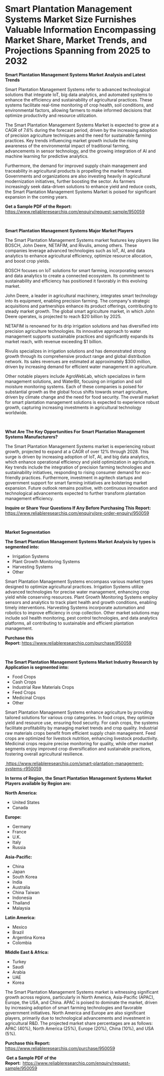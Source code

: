 <p><h1>Smart Plantation Management Systems Market Size Furnishes Valuable Information Encompassing Market Share, Market Trends, and Projections Spanning from 2025 to 2032</h1></p><p><strong>Smart Plantation Management Systems Market Analysis and Latest Trends</strong></p>
<p><p>Smart Plantation Management Systems refer to advanced technological solutions that integrate IoT, big data analytics, and automated systems to enhance the efficiency and sustainability of agricultural practices. These systems facilitate real-time monitoring of crop health, soil conditions, and environmental factors, allowing farmers to make informed decisions that optimize productivity and resource utilization.</p><p>The Smart Plantation Management Systems Market is expected to grow at a CAGR of 7.6% during the forecast period, driven by the increasing adoption of precision agriculture techniques and the need for sustainable farming practices. Key trends influencing market growth include the rising awareness of the environmental impact of traditional farming, advancements in sensor technology, and the growing integration of AI and machine learning for predictive analytics.</p><p>Furthermore, the demand for improved supply chain management and traceability in agricultural products is propelling the market forward. Governments and organizations are also investing heavily in agricultural modernization initiatives, further boosting the sector. As farmers increasingly seek data-driven solutions to enhance yield and reduce costs, the Smart Plantation Management Systems Market is poised for significant expansion in the coming years.</p></p>
<p><strong>Get a Sample PDF of the Report:&nbsp;</strong> <a href="https://www.reliableresearchiq.com/enquiry/request-sample/950059?utm_campaign=1141&utm_medium=2&utm_source=Github&utm_content=ia&utm_term=16042025&utm_id=smart-plantation-management-systems">https://www.reliableresearchiq.com/enquiry/request-sample/950059</a></p>
<p>&nbsp;</p>
<p><strong>Smart Plantation Management Systems Major Market Players</strong></p>
<p><p>The Smart Plantation Management Systems market features key players like BOSCH, John Deere, NETAFIM, and Rivulis, among others. These companies leverage advanced technologies such as IoT, AI, and data analytics to enhance agricultural efficiency, optimize resource allocation, and boost crop yields.</p><p>BOSCH focuses on IoT solutions for smart farming, incorporating sensors and data analytics to create a connected ecosystem. Its commitment to sustainability and efficiency has positioned it favorably in this evolving market.</p><p>John Deere, a leader in agricultural machinery, integrates smart technology into its equipment, enabling precision farming. The company's strategic acquisitions and partnerships enhance its product offerings, contributing to steady market growth. The global smart agriculture market, in which John Deere operates, is projected to reach $20 billion by 2025.</p><p>NETAFIM is renowned for its drip irrigation solutions and has diversified into precision agriculture technologies. Its innovative approach to water management supports sustainable practices and significantly expands its market reach, with revenue exceeding $1 billion.</p><p>Rivulis specializes in irrigation solutions and has demonstrated strong growth through its comprehensive product range and global distribution network. Its sales revenues are estimated at approximately $300 million, driven by increasing demand for efficient water management in agriculture.</p><p>Other notable players include AgroWebLab, which specializes in farm management solutions, and WaterBit, focusing on irrigation and soil moisture monitoring systems. Each of these companies is poised for substantial growth as the global focus shifts towards smart agriculture, driven by climate change and the need for food security. The overall market for smart plantation management solutions is expected to experience robust growth, capturing increasing investments in agricultural technology worldwide.</p></p>
<p>&nbsp;</p>
<p><strong>What Are The Key Opportunities For Smart Plantation Management Systems Manufacturers?</strong></p>
<p><p>The Smart Plantation Management Systems market is experiencing robust growth, projected to expand at a CAGR of over 12% through 2028. This surge is driven by increasing adoption of IoT, AI, and big data analytics, which enhance operational efficiency and yield optimization in agriculture. Key trends include the integration of precision farming technologies and sustainability initiatives, responding to rising consumer demand for eco-friendly practices. Furthermore, investment in agritech startups and government support for smart farming initiatives are bolstering market expansion. Future outlook remains positive, with continuous innovation and technological advancements expected to further transform plantation management efficiency.</p></p>
<p><strong>Inquire or Share Your Questions If Any Before Purchasing This Report:</strong> <a href="https://www.reliableresearchiq.com/enquiry/pre-order-enquiry/950059?utm_campaign=1141&utm_medium=2&utm_source=Github&utm_content=ia&utm_term=16042025&utm_id=smart-plantation-management-systems">https://www.reliableresearchiq.com/enquiry/pre-order-enquiry/950059</a></p>
<p>&nbsp;</p>
<p><strong>Market Segmentation</strong></p>
<p><strong>The Smart Plantation Management Systems Market Analysis by types is segmented into:</strong></p>
<p><ul><li>Irrigation Systems</li><li>Plant Growth Monitoring Systems</li><li>Harvesting Systems</li><li>Other</li></ul></p>
<p><p>Smart Plantation Management Systems encompass various market types designed to optimize agricultural practices. Irrigation Systems utilize advanced technologies for precise water management, enhancing crop yield while conserving resources. Plant Growth Monitoring Systems employ sensors and analytics to track plant health and growth conditions, enabling timely interventions. Harvesting Systems incorporate automation and robotics to improve efficiency in crop collection. Other market solutions may include soil health monitoring, pest control technologies, and data analytics platforms, all contributing to sustainable and efficient plantation management.</p></p>
<p><strong>Purchase this Report:&nbsp;</strong><a href="https://www.reliableresearchiq.com/purchase/950059?utm_campaign=1141&utm_medium=2&utm_source=Github&utm_content=ia&utm_term=16042025&utm_id=smart-plantation-management-systems">https://www.reliableresearchiq.com/purchase/950059</a></p>
<p>&nbsp;</p>
<p><strong>The Smart Plantation Management Systems Market Industry Research by Application is segmented into:</strong></p>
<p><ul><li>Food Crops</li><li>Cash Crops</li><li>Industrial Raw Materials Crops</li><li>Feed Crops</li><li>Medicinal Crops</li><li>Other</li></ul></p>
<p><p>Smart Plantation Management Systems enhance agriculture by providing tailored solutions for various crop categories. In food crops, they optimize yield and resource use, ensuring food security. For cash crops, the systems facilitate profitability by managing market trends and crop quality. Industrial raw materials crops benefit from efficient supply chain management. Feed crops are optimized for livestock nutrition, enhancing livestock productivity. Medicinal crops require precise monitoring for quality, while other market segments enjoy improved crop diversification and sustainable practices, fostering overall agricultural resilience.</p></p>
<p><a href="https://www.reliableresearchiq.com/smart-plantation-management-systems-r950059?utm_campaign=1141&utm_medium=2&utm_source=Github&utm_content=ia&utm_term=16042025&utm_id=smart-plantation-management-systems">&nbsp;https://www.reliableresearchiq.com/smart-plantation-management-systems-r950059</a></p>
<p><strong>In terms of Region, the Smart Plantation Management Systems Market Players available by Region are:</strong></p>
<p>
    <p> <strong> North America: </strong>
        <ul>
            <li>United States</li>
            <li>Canada</li>
        </ul>
        </p> 
    <p> <strong> Europe: </strong>
        <ul>
            <li>Germany</li>
            <li>France</li>
            <li>U.K.</li>
            <li>Italy</li>
            <li>Russia</li>
        </ul>
        </p> 
    <p> <strong> Asia-Pacific: </strong>
        <ul>
            <li>China</li>
            <li>Japan</li>
            <li>South Korea</li>
            <li>India</li>
            <li>Australia</li>
            <li>China Taiwan</li>
            <li>Indonesia</li>
            <li>Thailand</li>
            <li>Malaysia</li>
        </ul>
        </p> 
    <p> <strong> Latin America: </strong>
        <ul>
            <li>Mexico</li>
            <li>Brazil</li>
            <li>Argentina Korea</li>
            <li>Colombia</li>
        </ul>
        </p> 
    <p> <strong> Middle East & Africa: </strong>
        <ul>
            <li>Turkey</li>
            <li>Saudi</li>
            <li>Arabia</li>
            <li>UAE</li>
            <li>Korea</li>
        </ul>
    </p>
    </p>
<p><p>The Smart Plantation Management Systems market is witnessing significant growth across regions, particularly in North America, Asia-Pacific (APAC), Europe, the USA, and China. APAC is poised to dominate the market, driven by increasing adoption of smart farming technologies and favorable government initiatives. North America and Europe are also significant players, primarily due to technological advancements and investment in agricultural R&D. The projected market share percentages are as follows: APAC (40%), North America (25%), Europe (20%), China (10%), and USA (5%).</p></p>
<p><strong>Purchase this Report: </strong><a href="https://www.reliableresearchiq.com/purchase/950059?utm_campaign=1141&utm_medium=2&utm_source=Github&utm_content=ia&utm_term=16042025&utm_id=smart-plantation-management-systems">https://www.reliableresearchiq.com/purchase/950059</a></p>
<p>&nbsp;<strong>Get a Sample PDF of the Report:&nbsp;&nbsp;</strong><a href="https://www.reliableresearchiq.com/enquiry/request-sample/950059?utm_campaign=1141&utm_medium=2&utm_source=Github&utm_content=ia&utm_term=16042025&utm_id=smart-plantation-management-systems">https://www.reliableresearchiq.com/enquiry/request-sample/950059</a></p>
<p><strong></strong></p>
<p><p></p><p></p><p></p></p>